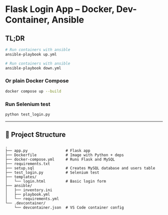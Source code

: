 # Flask Login App – Docker, Dev-Container, Ansible

## TL;DR
```bash
# Run containers with ansible
ansible-playbook up.yml
```
```bash
# Run containers with ansible
ansible-playbook down.yml
```

### Or plain Docker Compose
```bash
docker compose up --build
```

### Run Selenium test
```bash
python test_login.py
```

---

## 🧾 Project Structure

```
.
├── app.py                 # Flask app
├── Dockerfile             # Image with Python + deps
├── docker-compose.yml     # Runs Flask and MySQL
├── requirements.txt
├── setup.sql              # Creates MySQL database and users table
├── test_login.py          # Selenium test
├── templates/
│   └── login.html         # Basic login form
├── ansible/
│   ├── inventory.ini
│   ├── playbook.yml
│   └── requirements.yml
└── .devcontainer/
    └── devcontainer.json  # VS Code container config
```
